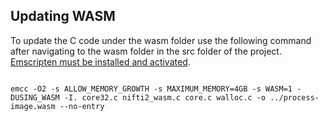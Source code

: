 ## Updating WASM
To update the C code under the wasm folder use the following command after navigating to the wasm folder in the src folder of the project.  [Emscripten must be installed and activated](https://emscripten.org/docs/getting_started/downloads.html).
<pre><code>
emcc -O2 -s ALLOW_MEMORY_GROWTH -s MAXIMUM_MEMORY=4GB -s WASM=1 -DUSING_WASM -I. core32.c nifti2_wasm.c core.c walloc.c -o ../process-image.wasm --no-entry
</code></pre>